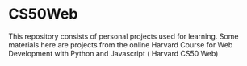 # CS50Web

This repository consists of personal projects used for learning. Some materials here are projects from the online Harvard Course for Web Development with Python and Javascript ( Harvard CS50 Web)